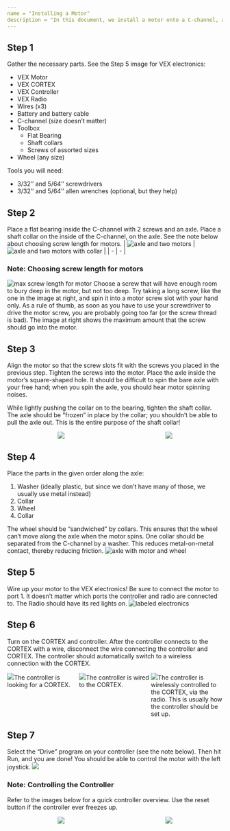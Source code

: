 ```yaml
---
name = "Installing a Motor"
description = "In this document, we install a motor onto a C-channel, and then control it with a built-in VEX program."
---
```


## Step 1

Gather the necessary parts. See the Step 5 image for VEX electronics:

- VEX Motor
- VEX CORTEX
- VEX Controller
- VEX Radio
- Wires (x3)
- Battery and battery cable
- C-channel (size doesn’t matter)
- Toolbox
  - Flat Bearing
  - Shaft collars
  - Screws of assorted sizes
- Wheel (any size)

Tools you will need:

- 3/32’’ and 5/64’’ screwdrivers
- 3/32’’ and 5/64’’ allen wrenches (optional, but they help)

## Step 2

Place a flat bearing inside the C-channel with 2 screws and an axle. Place a shaft collar on the inside of the C-channel, on the axle. See the note below about choosing screw length for motors.
| ![axle and two motors](./1-2-1.png) | ![axle and two motors with collar](./1-2-2.png) |
| - | - |

### Note: Choosing screw length for motors

![max screw length for motor](./1-2-3.png)
Choose a screw that will have enough room to bury deep in the motor, but not too deep. Try taking a long screw, like the one in the image at right, and spin it into a motor screw slot with your hand only. As a rule of thumb, as soon as you have to use your screwdriver to drive the motor screw, you are probably going too far (or the screw thread is bad). The image at right shows the maximum amount that the screw should go into the motor.

## Step 3

Align the motor so that the screw slots fit with the screws you placed in the previous step. Tighten the screws into the motor. Place the axle inside the motor’s square-shaped hole. It should be difficult to spin the bare axle with your free hand; when you spin the axle, you should hear motor spinning noises.

While lightly pushing the collar on to the bearing, tighten the shaft collar. The axle should be “frozen” in place by the collar; you shouldn’t be able to pull the axle out. This is the entire purpose of the shaft collar!

<div style="display: flex; justify-content: space-around;">
  <div><img src="./1-3-1.png"></div>
  <div><img src="./1-3-2.png"></div>
</div>

## Step 4

Place the parts in the given order along the axle:

1. Washer (ideally plastic, but since we don’t have many of those, we usually use metal instead)
2. Collar
3. Wheel
4. Collar

The wheel should be “sandwiched” by collars. This ensures that the wheel can’t move along the axle when the motor spins. One collar should be separated from the C-channel by a washer. This reduces metal-on-metal contact, thereby reducing friction.
![axle with motor and wheel](./1-4-1.png)

## Step 5

Wire up your motor to the VEX electronics! Be sure to connect the motor to port 1. It doesn’t matter which ports the controller and radio are connected to. The Radio should have its red lights on.
![labeled electronics](./1-5-1.png)

## Step 6

Turn on the CORTEX and controller. After the controller connects to the CORTEX with a wire, disconnect the wire connecting the controller and CORTEX. The controller should automatically switch to a wireless connection with the CORTEX.

<div style="display: flex; justify-content: center;">
  <div style="flex-basis: 33.333%"><img src="./1-6-1.png"/>The controller is looking for a CORTEX.  </div>
  <div style="flex-basis: 33.333%"><img src="./1-6-2.png"/>The controller is wired to the CORTEX. </div>
  <div style="flex-basis: 33.333%"><img src="./1-6-3.png"/>The controller is wirelessly controlled to the CORTEX, via the radio. This is usually how the controller should be set up.   </div>
</div>

## Step 7

Select the “Drive” program on your controller (see the note below). Then hit Run, and you are done! You should be able to control the motor with the left joystick.
![](./1-7-1.png)

### Note: Controlling the Controller

Refer to the images below for a quick controller overview. Use the reset button if the controller ever freezes up.

<div style="display: flex; justify-content: space-around;">
  <div><img src="./1-7-2.png"></div>
  <div><img src="./1-7-3.png"></div>
</div>
